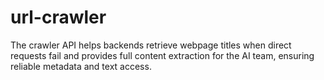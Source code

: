 # url-crawler
The crawler API helps backends retrieve webpage titles when direct requests fail and provides full content extraction for the AI team, ensuring reliable metadata and text access.

